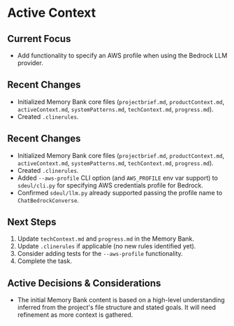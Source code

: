 # Active Context

## Current Focus

*   Add functionality to specify an AWS profile when using the Bedrock LLM provider.

## Recent Changes

*   Initialized Memory Bank core files (`projectbrief.md`, `productContext.md`, `activeContext.md`, `systemPatterns.md`, `techContext.md`, `progress.md`).
*   Created `.clinerules`.

## Recent Changes

*   Initialized Memory Bank core files (`projectbrief.md`, `productContext.md`, `activeContext.md`, `systemPatterns.md`, `techContext.md`, `progress.md`).
*   Created `.clinerules`.
*   Added `--aws-profile` CLI option (and `AWS_PROFILE` env var support) to `sdeul/cli.py` for specifying AWS credentials profile for Bedrock.
*   Confirmed `sdeul/llm.py` already supported passing the profile name to `ChatBedrockConverse`.

## Next Steps

1.  Update `techContext.md` and `progress.md` in the Memory Bank.
2.  Update `.clinerules` if applicable (no new rules identified yet).
3.  Consider adding tests for the `--aws-profile` functionality.
4.  Complete the task.

## Active Decisions & Considerations

*   The initial Memory Bank content is based on a high-level understanding inferred from the project's file structure and stated goals. It will need refinement as more context is gathered.
